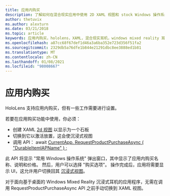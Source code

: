 ```yaml
---
title: 应用内购买
description: 了解如何在混合现实应用中使用 2D XAML 视图和 stock Windows 操作系统弹出窗口进行应用内购买。
author: thetuvix
ms.author: alexturn
ms.date: 03/21/2018
ms.topic: article
keywords: 应用内购买，hololens，XAML，混合现实耳机，windows mixed reality 耳机，虚拟现实耳机
ms.openlocfilehash: a87cc68f67def1d46a3a6ba352e723d356f51fa2
ms.sourcegitcommit: 2329db5a76dfe1b844e21291dbc8ee3888ed1b81
ms.translationtype: MT
ms.contentlocale: zh-CN
ms.lasthandoff: 01/08/2021
ms.locfileid: "98008667"
---
```

# <a name="in-app-purchases"></a>应用内购买

HoloLens 支持应用内购买，但有一些工作需要进行设置。

若要在应用购买功能中使用，你必须：
* 创建 XAML [2d 视图](../design/app-views.md) 以显示为一个石板
* 切换到它以激活放置，这会使沉浸式视图
* 调用 API： await [CurrentApp. RequestProductPurchaseAsync ( "DurableItemIAPName" ) ;](https://docs.microsoft.com/uwp/api/windows.applicationmodel.store.currentapp#Windows_ApplicationModel_Store_CurrentApp_RequestProductPurchaseAsync_System_String_)

此 API 将显示 "常用 Windows 操作系统" 弹出窗口，其中显示了应用内购买名称、说明和价格。 然后，用户可以选择 "购买选项"。 操作完成后，应用将需要显示 UI，这允许用户切换回其 [沉浸式视图](../design/app-views.md)。

对于面向基于桌面的 Windows Mixed Reality 沉浸式耳机的应用程序，无需在调用 RequestProductPurchaseAsync API 之前手动切换到 XAML 视图。
